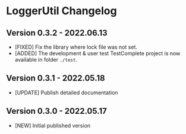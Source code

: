 # LoggerUtil Changelog

## Version 0.3.2 - 2022.06.13

* [FIXED] Fix the library where lock file was not set.
* [ADDED] The development & user test TestComplete project is now available in
folder `./test`.



## Version 0.3.1 - 2022.05.18

* [UPDATE] Publish detailed documentation



## Version 0.3.0 - 2022.05.17

* [NEW] Initial published version